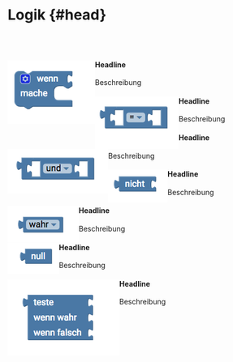 # Logik {#head}

<div class="description"></div>
<div class="line">
    <br>
    <br>
</div>

<div class="container">
    <div class="row">
        <div class="col-md">
            <img src="../pictures/blocks/logic/logic-0.png" alt="block" align="left">
        </div>
        <div class="col-md">
            <h4>Headline</h4>
            Beschreibung
        </div>
    </div>
</div>

<div class="line"></div>

<div class="container">
    <div class="row">
        <div class="col-md">
            <img src="../pictures/blocks/logic/logic-1.png" alt="block" align="left">
        </div>
        <div class="col-md">
            <h4>Headline</h4>
            Beschreibung
        </div>
    </div>
</div>

<div class="line"></div>

<div class="container">
    <div class="row">
        <div class="col-md">
            <img src="../pictures/blocks/logic/logic-2.png" alt="block" align="left">
        </div>
        <div class="col-md">
            <h4>Headline</h4>
            Beschreibung
        </div>
    </div>
</div>

<div class="line"></div>

<div class="container">
    <div class="row">
        <div class="col-md">
            <img src="../pictures/blocks/logic/logic-3.png" alt="block" align="left">
        </div>
        <div class="col-md">
            <h4>Headline</h4>
            Beschreibung
        </div>
    </div>
</div>

<div class="line"></div>

<div class="container">
    <div class="row">
        <div class="col-md">
            <img src="../pictures/blocks/logic/logic-4.png" alt="block" align="left">
        </div>
        <div class="col-md">
            <h4>Headline</h4>
            Beschreibung
        </div>
    </div>
</div>

<div class="line"></div>

<div class="container">
    <div class="row">
        <div class="col-md">
            <img src="../pictures/blocks/logic/logic-5.png" alt="block" align="left">
        </div>
        <div class="col-md">
            <h4>Headline</h4>
            Beschreibung
        </div>
    </div>
</div>

<div class="line"></div>

<div class="container">
    <div class="row">
        <div class="col-md">
            <img src="../pictures/blocks/logic/logic-6.png" alt="block" align="left">
        </div>
        <div class="col-md">
            <h4>Headline</h4>
            Beschreibung
        </div>
    </div>
</div>

<div class="line"></div>